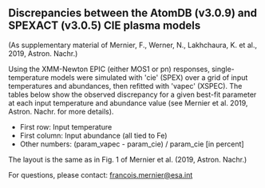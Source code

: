 Discrepancies between the AtomDB (v3.0.9) and SPEXACT (v3.0.5) CIE plasma models
-----
(As supplementary material of Mernier, F., Werner, N., Lakhchaura, K. et al., 2019, Astron. Nachr.)


Using the XMM-Newton EPIC (either MOS1 or pn) responses, single-temperature models were simulated with 'cie' (SPEX) over a grid of input temperatures and abundances, then refitted with 'vapec' (XSPEC).
The tables below show the observed discrepancy for a given best-fit parameter at each input temperature and abundance value (see Mernier et al. 2019, Astron. Nachr. for more details).

- First row: Input temperature
- First column: Input abundance (all tied to Fe)
- Other numbers: (param_vapec - param_cie) / param_cie     [in percent]

The layout is the same as in Fig. 1 of Mernier et al. (2019, Astron. Nachr.)


For questions, please contact: francois.mernier@esa.int
